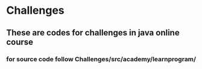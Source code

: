 # Challenges

## These are codes for challenges in java online course

### for source code follow Challenges/src/academy/learnprogram/

